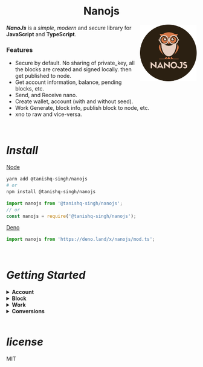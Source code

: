 <h1 align="center">
    <b>Nanojs</b>
</h1>

<img align="right" src="./assets/nanojs-round.png" height="150px">

_**NanoJs**_ is a _simple_, _modern_ and _secure_ library for **JavaScript** and **TypeScript**.

### Features

- Secure by default. No sharing of private_key, all the blocks are created and signed locally. then get published to node.
- Get account information, balance, pending blocks, etc.
- Send, and Receive nano.
- Create wallet, account (with and without seed).
- Work Generate, block info, publish block to node, etc.
- xno to raw and vice-versa.

<br />

# _**Install**_

[Node](https://nodejs.org)

```sh
yarn add @tanishq-singh/nanojs
# or
npm install @tanishq-singh/nanojs
```

```ts
import nanojs from '@tanishq-singh/nanojs';
// or
const nanojs = require('@tanishq-singh/nanojs');
```

[Deno](https://deno.land)

```ts
import nanojs from 'https://deno.land/x/nanojs/mod.ts';
```
<br />

# _**Getting Started**_

<details>
<summary><b>Account</b></summary>

1. ### _Account Information_
    ```ts
    const nano_address = "nano_1cp73fb93gkunh1yujbz3ecap46cmfsm5ozx3iqho7mu9jsx7p36hp5g39bn";
    const info = await nanojs.get_account_info(nano_address);

    if ('error' in info) console.log(info.error); // error reason
    else console.log(info); // account info
    ```

    ```bash
    {
        "frontier": "3611793EF73D629181ECE0F99BADDF1A02E85523D2CC8EE2C6637481080857D2",
        "open_block": "160816E90ECAB9726FC7A0208165EC5BAC5C00093DEC8C8F1D537FE7B1C11052",
        "representative_block": "3611793EF73D629181ECE0F99BADDF1A02E85523D2CC8EE2C6637481080857D2",
        "balance": "3850130000000000000000000000",
        "modified_timestamp": "1675659938",
        "block_count": "55",
        "account_version": "2",
        "confirmation_height": "55",
        "confirmation_height_frontier": "3611793EF73D629181ECE0F99BADDF1A02E85523D2CC8EE2C6637481080857D2",
    }
    ```
<br />

2. ### _Account Balance_
    ```ts
    const nano_address = "nano_1cp73fb93gkunh1yujbz3ecap46cmfsm5ozx3iqho7mu9jsx7p36hp5g39bn";
    const account_balance = await nanojs.get_account_balance(nano_address);

    console.log(account_balance); 
    ```

    ```bash
    {
        "balance": "325586539664609129644855132177",
        "pending": "2309372510769300000000000000000000",
        "receivable": "2309372510769300000000000000000000"
    }
    ```

<br />

3. ### _Account Pending Blocks_
    ```ts
    const nano_address = "nano_1111111111111111111111111111111111111111111111111117353trpda";
    const pending_blocks = await nanojs.get_pending_blocks(nano_address);

    console.log(pending_blocks); 
    ```

    ```bash
    {
        "blocks": [
            "0EF695810BEC8B4AE3DC217DA495885A42956456A4B168C0B788ADB17A5ED7F4",
            "142A538F36833D1CC78B94E11C766F75818F8B940771335C6C1B8AB880C5BB1D",
            "1AAE335A94C5DA1E4E1D0B45C3B100CCA241CC5BC557E24BB367C779D55E3A0C",
            "1F04048431842B8875CD0040B9F2B2AAC2E8B88A0256D11E7AE6769F4DF2B61A",
            "20D5D6EA5CA355B11A0E3C11A74FBB4E91D126F4B3FD97232945D451A621E6F7"
        ],
    }
    ```
<br />
  
</details>

<details>
<summary><b>Block</b></summary>

1. ### _Block Information_
    ```ts
    const hash = "87434F8041869A01C8F6F263B87972D7BA443A72E0A97D7A3FD0CCC2358FD6F9";
    const info = await nanojs.get_block_info(hash);

    console.log(info);
    ```

    ```bash
    {
        "block_account": "nano_1ipx847tk8o46pwxt5qjdbncjqcbwcc1rrmqnkztrfjy5k7z4imsrata9est",
        "amount": "30000000000000000000000000000000000",
        "balance": "5606157000000000000000000000000000000",
        "height": "58",
        "local_timestamp": "0",
        "successor": "8D3AB98B301224253750D448B4BD997132400CEDD0A8432F775724F2D9821C72",
        "confirmed": "true",
        "contents": {
            "type": "state",
            "account": "nano_1ipx847tk8o46pwxt5qjdbncjqcbwcc1rrmqnkztrfjy5k7z4imsrata9est",
            "previous": "CE898C131AAEE25E05362F247760F8A3ACF34A9796A5AE0D9204E86B0637965E",
            "representative": "nano_1stofnrxuz3cai7ze75o174bpm7scwj9jn3nxsn8ntzg784jf1gzn1jjdkou",
            "balance": "5606157000000000000000000000000000000",
            "link": "5D1AA8A45F8736519D707FCB375976A7F9AF795091021D7E9C7548D6F45DD8D5",
            "link_as_account": "nano_1qato4k7z3spc8gq1zyd8xeqfbzsoxwo36a45ozbrxcatut7up8ohyardu1z",
            "signature": "82D41BC16F313E4B2243D14DFFA2FB04679C540C2095FEE7EAE0F2F26880AD56DD48D87A7CC5DD760C5B2D76EE2C205506AA557BF00B60D8DEE312EC7343A501",
            "work": "8a142e07a10996d5"
        },
        "subtype": "send",
    }
    ```

<br />

2. ### _Publish Block_
    ```ts
    import nanocurrency from 'nanocurrency';

    const block_data = { }; // block data
    const account_private_key = "my-account-private-key";

    const { block } = nanocurrency.createBlock(account_private_key, block_data)
    const publish_block = await nanojs.publish_block(block);

    console.log(publish_block); 
    ```

    ```bash
    {
        "hash": "87434F8041869A01C8F6F263B87972D7BA443A72E0A97D7A3FD0CCC2358FD6F9"
    }
    ```
<br />
  
</details>

<details>
<summary><b>Work</b></summary>

1. ### _Work Generate_
    ```ts
    const hash = "87434F8041869A01C8F6F263B87972D7BA443A72E0A97D7A3FD0CCC2358FD6F9"
    const work = await nanojs.work_generate(hash);

    console.log(work); 
    ```

    ```bash
    {
        "difficulty": string,
        "multiplier": string,
        "work": string,
        "hash": string,
        "error": undefined
    }
    ```
<br />
  
</details>

<details>
<summary><b>Conversions</b></summary>

1. ### _XNO to RAW_
    ```ts
    const xno = "1.21";
    const raw = nanojs.xno_to_raw(xno);

    console.log(raw); 
    ```

    ```bash
    "1210000000000000000000000000000"
    ```

2. ### _RAW to XNO_
    ```ts
    const raw = "1.21";
    const xno = nanojs.raw_to_xno(raw);

    console.log(xno); 
    ```

    ```bash
    "1.5023"
    ```

</details>

<br />

# _**license**_
MIT